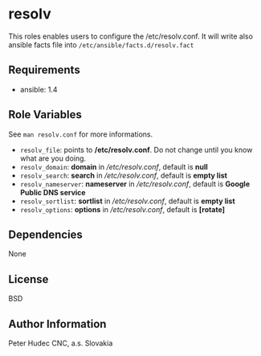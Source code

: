 # resolv

This roles enables users to configure the /etc/resolv.conf. It will write also ansible facts file into ``/etc/ansible/facts.d/resolv.fact``


## Requirements

- ansible: 1.4

## Role Variables

See ``man resolv.conf`` for more informations.

- `resolv_file`: points to **/etc/resolv.conf**. Do not change until you know what are you doing.
- `resolv_domain`: **domain** in */etc/resolv.conf*, default is **null**
- `resolv_search`: **search** in */etc/resolv.conf*, default is **empty list**
- `resolv_nameserver`: **nameserver** in */etc/resolv.conf*, default is **Google Public DNS service**
- `resolv_sortlist`: **sortlist** in */etc/resolv.conf*, default is **empty list**
- ``resolv_options``: **options** in */etc/resolv.conf*, default is **[rotate]**

## Dependencies

None

License
-------

BSD

Author Information
------------------

Peter Hudec
CNC, a.s.
Slovakia
